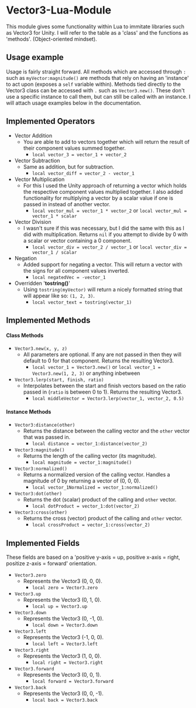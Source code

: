 # Vector3-Lua-Module
This module gives some functionality within Lua to immitate libraries such as Vector3 for Unity. I will refer to the table as a 'class' and the functions as 'methods'. (Object-oriented mindset).

## Usage example
Usage is fairly straight forward. All methods which are accessed through `:` such as `myVector:magnitude()` are methods that rely on having an 'instance' to act upon (exposes a `self` variable within). Methods tied directly to the Vector3 class can be accessed with `.` such as `Vector3.new()`. These don't use a specific instance to call them, but can still be called with an instance. I will attach usage examples below in the documentation.

## Implemented Operators
* Vector Addition
    * You are able to add to vectors together which will return the result of their component values summed together.
        * `local vector_3 = vector_1 + vector_2`
* Vector Subtraction
    * Same as addition, but for subtraction.
        * `local vector_diff = vector_2 - vector_1`
* Vector Multiplication
    * For this I used the Unity approach of returning a vector which holds the respective component values multiplied together. I also added functionality for multiplying a vector by a scalar value if one is passed in instead of another vector.
        * `local vector_mul = vector_1 * vector_2` or `local vector_mul = vector_1 * scalar`
* Vector Division
    * I wasn't sure if this was necessary, but I did the same with this as I did with multiplication. Returns `nil` if you attempt to divide by 0 with a scalar or vector containing a 0 component.
        * `local vector_div = vector_2 / vector_1` or `local vector_div = vector_1 / scalar`
* Negation
    * Added support for negating a vector. This will return a vector with the signs for all component values inverted.
        * `local negatedVec = -vector_1`
* Overridden '**tostring()**'
    * Using `tostring(myVector)` will return a nicely formatted string that will appear like so: `(1, 2, 3)`.
        * `local vector_text = tostring(vector_1)`
  
## Implemented Methods
#### Class Methods
* `Vector3.new(x, y, z)`
    * All parameters are optional. If any are not passed in then they will default to 0 for that component. Returns the resulting Vector3.
        * `local vector_1 = Vector3.new()` or `local vector_1 = Vector3.new(1, 2, 3)` or anything inbetween
* `Vector3.lerp(start, finish, ratio)`
    * Interpolates between the start and finish vectors based on the ratio passed in (`ratio` is between 0 to 1). Returns the resulting Vector3.
        * `local middleVector = Vector3.lerp(vector_1, vector_2, 0.5)`
#### Instance Methods
* `Vector3:distance(other)`
    * Returns the distance between the calling vector and the `other` vector that was passed in.
        * `local distance = vector_1:distance(vector_2)`
* `Vector3:magnitude()`
    * Returns the length of the calling vector (its magnitude).
        * `local magnitude = vector_1:magnitude()`
* `Vector3:normalized()`
    * Returns a normalized version of the calling vector. Handles a magnitude of 0 by returning a vector of (0, 0, 0).
        * `local vector_1Normalized = vector_1:normalized()`
* `Vector3:dot(other)`
    * Returns the dot (scalar) product of the calling and `other` vector.
        * `local dotProduct = vector_1:dot(vector_2)`
* `Vector3:cross(other)`
    * Returns the cross (vector) product of the calling and `other` vector.
        * `local crossProduct = vector_1:cross(vector_2)`

## Implemented Fields
These fields are based on a 'positive y-axis = up, positive x-axis = right, positize z-axis = forward' orientation.
* `Vector3.zero`
    * Represents the Vector3 (0, 0, 0).
        * `local zero = Vector3.zero`
* `Vector3.up`
    * Represents the Vector3 (0, 1, 0).
        * `local up = Vector3.up`
* `Vector3.down`
    * Represents the Vector3 (0, -1, 0).
        * `local down = Vector3.down`
* `Vector3.left`
    * Represents the Vector3 (-1, 0, 0).
        * `local left = Vector3.left`
* `Vector3.right`
    * Represents the Vector3 (1, 0, 0).
        * `local right = Vector3.right`
* `Vector3.forward`
    * Represents the Vector3 (0, 0, 1).
        * `local forward = Vector3.forward`
* `Vector3.back`
    * Represents the Vector3 (0, 0, -1).
        * `local back = Vector3.back`